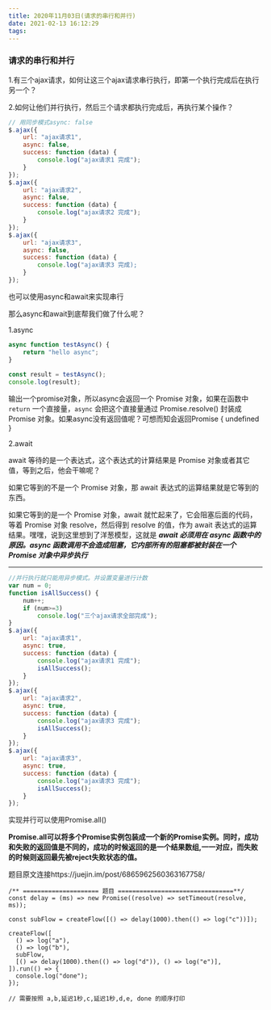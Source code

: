 ```yaml
---
title: 2020年11月03日(请求的串行和并行)
date: 2021-02-13 16:12:29
tags:
---
```


### 请求的串行和并行

1.有三个ajax请求，如何让这三个ajax请求串行执行，即第一个执行完成后在执行另一个？

2.如何让他们并行执行，然后三个请求都执行完成后，再执行某个操作？

```js
// 用同步模式async: false
$.ajax({  
    url: "ajax请求1",  
    async: false,  
    success: function (data) {  
        console.log("ajax请求1 完成");  
    }  
});  
$.ajax({  
    url: "ajax请求2",  
    async: false,  
    success: function (data) {  
        console.log("ajax请求2 完成");  
    }  
});  
$.ajax({  
    url: "ajax请求3",  
    async: false,  
    success: function (data) {  
        console.log("ajax请求3 完成);  
    }  
});  

```

也可以使用async和await来实现串行

那么async和await到底帮我们做了什么呢？

1.async

```js
async function testAsync() {
    return "hello async";
}
 
const result = testAsync();
console.log(result);
```

输出一个promise对象，所以async会返回一个 Promise 对象，如果在函数中` return` 一个直接量，`async` 会把这个直接量通过 Promise.resolve() 封装成 Promise 对象。如果async没有返回值呢？可想而知会返回Promise { undefined }

2.await

await 等待的是一个表达式，这个表达式的计算结果是 Promise 对象或者其它值，等到之后，他会干嘛呢？

如果它等到的不是一个 Promise 对象，那 await 表达式的运算结果就是它等到的东西。

如果它等到的是一个 Promise 对象，await 就忙起来了，它会阻塞后面的代码，等着 Promise 对象 resolve，然后得到 resolve 的值，作为 await 表达式的运算结果。嘿嘿，说到这里想到了洋葱模型，这就是 ***await 必须用在 async 函数中的原因。async 函数调用不会造成阻塞，它内部所有的阻塞都被封装在一个 Promise 对象中异步执行***

------------------------------------------------------------------------------------------------------------------------------------------

```js
//并行执行就只能用异步模式。并设置变量进行计数  
var num = 0;  
function isAllSuccess() {  
    num++;  
    if (num>=3)  
        console.log("三个ajax请求全部完成");  
}  
$.ajax({  
    url: "ajax请求1",  
    async: true,  
    success: function (data) {  
        console.log("ajax请求1 完成");  
        isAllSuccess();  
    }  
});  
$.ajax({  
    url: "ajax请求2",  
    async: true,  
    success: function (data) {  
        console.log("ajax请求3 完成");  
        isAllSuccess();  
    }  
});  
$.ajax({  
    url: "ajax请求3",  
    async: true,  
    success: function (data) {  
        console.log("ajax请求3 完成");  
        isAllSuccess();  
    }  
});
```



实现并行可以使用Promise.all()

**Promise.all可以将多个Promise实例包装成一个新的Promise实例。同时，成功和失败的返回值是不同的，成功的时候返回的是一个结果数组,一一对应，而失败的时候则返回最先被reject失败状态的值。**

题目原文连接https://juejin.im/post/6865962560363167758/

```
/** ===================== 题目 ================================**/
const delay = (ms) => new Promise((resolve) => setTimeout(resolve, ms));

const subFlow = createFlow([() => delay(1000).then(() => log("c"))]);

createFlow([
  () => log("a"),
  () => log("b"),
  subFlow,
  [() => delay(1000).then(() => log("d")), () => log("e")],
]).run(() => {
  console.log("done");
});

// 需要按照 a,b,延迟1秒,c,延迟1秒,d,e, done 的顺序打印
```








